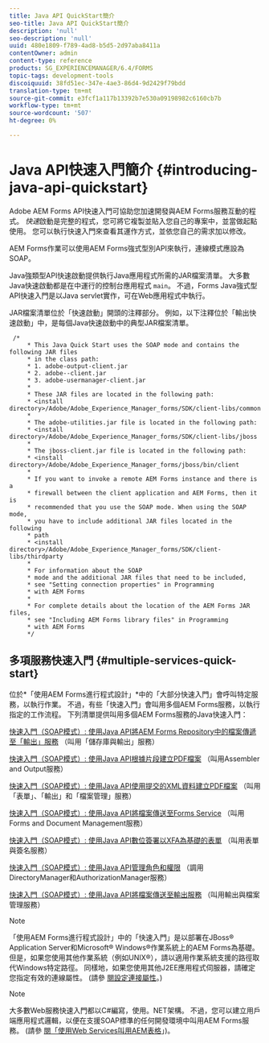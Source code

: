 ```yaml
---
title: Java API QuickStart簡介
seo-title: Java API QuickStart簡介
description: 'null'
seo-description: 'null'
uuid: 480e1809-f789-4ad8-b5d5-2d97aba8411a
contentOwner: admin
content-type: reference
products: SG_EXPERIENCEMANAGER/6.4/FORMS
topic-tags: development-tools
discoiquuid: 38fd51ec-347e-4ae3-86d4-9d2429f79bdd
translation-type: tm+mt
source-git-commit: e3fcf1a117b13392b7e530a09198982c6160cb7b
workflow-type: tm+mt
source-wordcount: '507'
ht-degree: 0%

---
```



# Java API快速入門簡介 {#introducing-java-api-quickstart}

Adobe AEM Forms API快速入門可協助您加速開發與AEM Forms服務互動的程式。 *快速*&#x200B;啟動是完整的程式，您可將它複製並貼入您自己的專案中，並當做起點使用。 您可以執行快速入門來查看其運作方式，並依您自己的需求加以修改。

AEM Forms作業可以使用AEM Forms強式型別API來執行，連線模式應設為SOAP。

Java強類型API快速啟動提供執行Java應用程式所需的JAR檔案清單。 大多數Java快速啟動都是在中運行的控制台應用程式 `main`。 不過，Forms Java強式型API快速入門是以Java servlet實作，可在Web應用程式中執行。

JAR檔案清單位於「快速啟動」開頭的注釋部分。 例如，以下注釋位於「輸出快速啟動」中，是每個Java快速啟動中的典型JAR檔案清單。

```as3
 /* 
     * This Java Quick Start uses the SOAP mode and contains the following JAR files 
     * in the class path: 
     * 1. adobe-output-client.jar 
     * 2. adobe--client.jar 
     * 3. adobe-usermanager-client.jar 
     * 
     * These JAR files are located in the following path: 
     * <install directory>/Adobe/Adobe_Experience_Manager_forms/SDK/client-libs/common 
     * 
     * The adobe-utilities.jar file is located in the following path: 
     * <install directory>/Adobe/Adobe_Experience_Manager_forms/SDK/client-libs/jboss 
     * 
     * The jboss-client.jar file is located in the following path: 
     * <install directory>/Adobe/Adobe_Experience_Manager_forms/jboss/bin/client 
     * 
     * If you want to invoke a remote AEM Forms instance and there is a 
     * firewall between the client application and AEM Forms, then it is  
     * recommended that you use the SOAP mode. When using the SOAP mode,  
     * you have to include additional JAR files located in the following  
     * path 
     * <install directory>/Adobe/Adobe_Experience_Manager_forms/SDK/client-libs/thirdparty 
     * 
     * For information about the SOAP  
     * mode and the additional JAR files that need to be included,  
     * see "Setting connection properties" in Programming  
     * with AEM Forms 
     * 
     * For complete details about the location of the AEM Forms JAR files,  
     * see "Including AEM Forms library files" in Programming  
     * with AEM Forms 
     */
```

## 多項服務快速入門 {#multiple-services-quick-start}

位於*「使用AEM Forms進行程式設計」*中的「大部分快速入門」會呼叫特定服務，以執行作業。 不過，有些「快速入門」會叫用多個AEM Forms服務，以執行指定的工作流程。 下列清單提供叫用多個AEM Forms服務的Java快速入門：

[快速入門（SOAP模式）: 使用Java API將AEM Forms Repository中的檔案傳遞至「輸出」服務](/help/forms/developing/output-service-java-api-quick.md#quick-start-soap-mode-passing-a-document-located-in-the-repository-to-the-output-service-using-the-java-api) （叫用「儲存庫與輸出」服務）

[快速入門（SOAP模式）: 使用Java API根據片段建立PDF檔案](/help/forms/developing/output-service-java-api-quick.md#quick-start-soap-mode-creating-a-pdf-document-based-on-fragments-using-the-java-api) （叫用Assembler and Output服務）

[快速入門（SOAP模式）: 使用Java API使用提交的XML資料建立PDF檔案](/help/forms/developing/forms-service-api-quick-starts.md#quick-start-soap-mode-creating-pdf-documents-with-submitted-xml-data-using-the-java-api) （叫用「表單」、「輸出」和「檔案管理」服務）

[快速入門（SOAP模式）: 使用Java API將檔案傳送至Forms Service](/help/forms/developing/forms-service-api-quick-starts.md#quick-start-soap-mode-passing-documents-to-the-forms-service-using-the-java-api) （叫用Forms and Document Management服務）

[快速入門（SOAP模式）: 使用Java API數位簽署以XFA為基礎的表單](/help/forms/developing/signature-service-java-api-quick.md#quick-start-soap-mode-digitally-signing-a-xfa-based-form-using-the-java-api) （叫用表單與簽名服務）

[快速入門（SOAP模式）: 使用Java API管理角色和權限](/help/forms/developing/user-manager-java-api-quick.md#quick-start-soap-mode-managing-roles-and-permissions-using-the-java-api) （調用DirectoryManager和AuthorizationManager服務）

[快速入門（SOAP模式）: 使用Java API將檔案傳送至輸出服務](/help/forms/developing/output-service-java-api-quick.md#quick-start-soap-mode-passing-documents-to-the-output-service-using-the-java-api) （叫用輸出與檔案管理服務）

>[!NOTE]
>
>「使用AEM Forms進行程式設計」中的「快速入門」是以部署在JBoss® Application Server和Microsoft® Windows®作業系統上的AEM Forms為基礎。 但是，如果您使用其他作業系統（例如UNIX®），請以適用作業系統支援的路徑取代Windows特定路徑。 同樣地，如果您使用其他J2EE應用程式伺服器，請確定您指定有效的連線屬性。 (請參 [閱設定連接屬性](/help/forms/developing/invoking-aem-forms-using-java.md#setting-connection-properties)。)

>[!NOTE]
>
>大多數Web服務快速入門都以C#編寫，使用。NET架構。 不過，您可以建立用戶端應用程式邏輯，以便在支援SOAP標準的任何開發環境中叫用AEM Forms服務。 (請參 [閱「使用Web Services叫用AEM表格](/help/forms/developing/invoking-aem-forms-using-web.md#invoking-aem-forms-using-web-services)」)。

